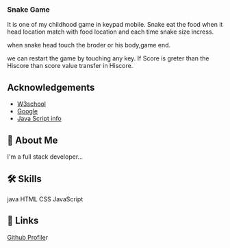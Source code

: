 ### Snake Game 
It is one of my childhood game in keypad mobile.
Snake eat the food when it head location match with food location and each time snake size incress.

when snake head touch the broder or his body,game end.

we can restart the game by touching any key.
If Score is greter than the Hiscore than score value transfer in Hiscore.    



## Acknowledgements

 - [W3school](https://www.w3schools.com/)
 - [Google](https://www.google.co.in/)
 - [Java Script info](https://javascript.info/)

  
 


  
## 🚀 About Me
I'm a full stack developer...

  
## 🛠 Skills
java
HTML
CSS
JavaScript


  
## 🔗 Links
[Github Profile](https://github.com/ravichaudhary111)r

